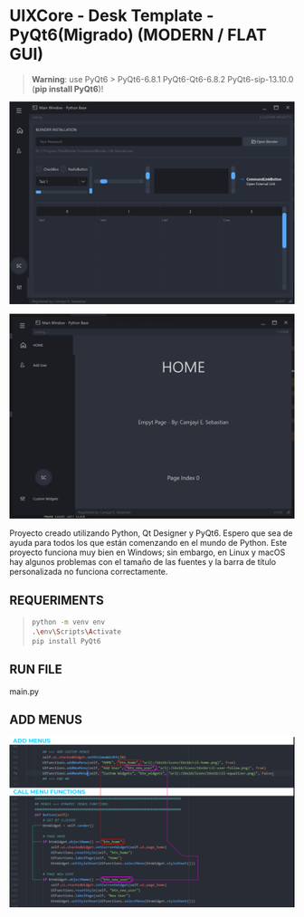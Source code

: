 # UIXCore - Desk Template - PyQt6(Migrado) (MODERN / FLAT GUI)

> **Warning**: use PyQt6 > PyQt6-6.8.1 PyQt6-Qt6-6.8.2 PyQt6-sip-13.10.0 (**pip install PyQt6**)!

![widgets_view](img/image-1.png)

![home_vie](img/image-2.png)

Proyecto creado utilizando Python, Qt Designer y PyQt6.
Espero que sea de ayuda para todos los que están comenzando en el mundo de Python.
Este proyecto funciona muy bien en Windows; sin embargo, en Linux y macOS hay algunos problemas con el tamaño de las fuentes y la barra de título personalizada no funciona correctamente.

## REQUERIMENTS

>
> ```sh
> python -m venv env
> .\env\Scripts\Activate
> pip install PyQt6
> ```
>

## RUN FILE

main.py

## ADD MENUS

![add-MENUS](img/image-3.png)
